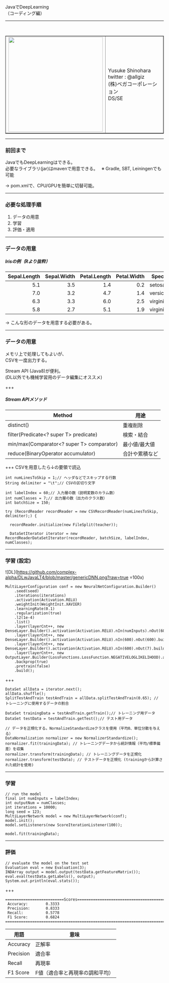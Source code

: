 JavaでDeepLearning  
（コーディング編）

---
<table border="1">
  <tr>
    <td>
      <img src="https://photos-3.dropbox.com/t/2/AACs8LWHQmxEUqb5qkLV3SKUlx4ZBxkffqmnDgY2s3D9uA/12/172232240/jpeg/32x32/3/1500454800/0/2/2017-07-15%2015.51.17.jpg/EIifm4MBGOD-ZyACKAI/Qxtr24nIuf2wFq9xIqifA9RSWxiMXQBS3BwLrsp0ksc?dl=0&size=2048x1536&size_mode=3" height="300">
    </td>
    <td>
      Yusuke Shinohara<br>
      twitter : @allgiz<br>
      (株)ベガコーポレーション<br>
      DS/SE
    </td>
  </tr>
</table>

---
### 前回まで
JavaでもDeepLearningはできる。  
必要なライブラリ(jar)はmavenで用意できる。  
※ Gradle, SBT, Leiningenでも可能   




-> pom.xmlで、CPU/GPUを簡単に切替可能。  

---
### 必要な処理手順
1. データの用意
2. 学習
3. 評価・適用

---
### データの用意
##### Irisの例（Rより抜粋）
|Sepal.Length|Sepal.Width|Petal.Length|Petal.Width|Species|
|--:|--:|--:|--:|--|
|5.1|3.5|1.4|0.2|setosa|
|7.0|3.2|4.7|1.4|versicolor|
|6.3|3.3|6.0|2.5|virginica|
|5.8|2.7|5.1|1.9|virginica|

-> こんな形のデータを用意する必要がある。

---
### データの用意
メモリ上で処理してもよいが、   
CSVを一度出力する。  




Stream API (Java8)が便利。   
(DL以外でも機械学習用のデータ編集にオススメ)

+++
##### Stream APIメソッド
|Method|用途|
|--|--|
|distinct()|重複削除|
|filter(Predicate<? super T> predicate)|検索・結合|
|min/max(Comparator<? super T> comparator)|最小値/最大値|
|reduce(BinaryOperator<T> accumulator)|合計や累積など|

+++
CSVを用意したら↓の要領で読込
```
int numLinesToSkip = 1;// ヘッダなどでスキップする行数
String delimiter = "\t";// CSVの区切り文字

int labelIndex = 60;// 入力層の数（説明変数のカラム数）
int numClasses = 7;// 出力層の数（出力のクラス数）
int batchSize = 150;

try (RecordReader recordReader = new CSVRecordReader(numLinesToSkip, delimiter);) {

  recordReader.initialize(new FileSplit(teacher));

  DataSetIterator iterator = new RecordReaderDataSetIterator(recordReader, batchSize, labelIndex, numClasses);

```

---
### 学習 (設定)
![DL](https://github.com/complex-alpha/DLwJavaLT4/blob/master/genericDNN.png?raw=true =100x)
```
MultiLayerConfiguration conf = new NeuralNetConfiguration.Builder()
    .seed(seed)
    .iterations(iterations)
    .activation(Activation.RELU)
    .weightInit(WeightInit.XAVIER)
    .learningRate(0.1)
    .regularization(true)
    .l2(1e-4)
    .list()
    .layer(layerCnt++, new DenseLayer.Builder().activation(Activation.RELU).nIn(numInputs).nOut(600).build())
    .layer(layerCnt++, new DenseLayer.Builder().activation(Activation.RELU).nIn(600).nOut(600).build())
    .layer(layerCnt++, new DenseLayer.Builder().activation(Activation.RELU).nIn(600).nOut(7).build())
    .layer(layerCnt++, new OutputLayer.Builder(LossFunctions.LossFunction.NEGATIVELOGLIKELIHOOD).activation(Activation.SOFTMAX).nIn(7).nOut(outputNum).build())
    .backprop(true)
    .pretrain(false)
    .build();
```
+++
```
DataSet allData = iterator.next();
allData.shuffle();
SplitTestAndTrain testAndTrain = allData.splitTestAndTrain(0.65); // トレーニングに使用するデータの割合

DataSet trainingData = testAndTrain.getTrain();// トレーニング用データ
DataSet testData = testAndTrain.getTest();// テスト用データ

// データを正規化する。NormalizeStandardizeクラスを使用（平均0、単位分散を与える）
DataNormalization normalizer = new NormalizerStandardize();
normalizer.fit(trainingData); // トレーニングデータから統計情報（平均/標準偏差）を収集
normalizer.transform(trainingData); // トレーニングデータを正規化
normalizer.transform(testData); // テストデータを正規化 (trainingから計算された統計を使用)
```

---
### 学習
```
// run the model
final int numInputs = labelIndex;
int outputNum = numClasses;
int iterations = 10000;
long seed = 123;
MultiLayerNetwork model = new MultiLayerNetwork(conf);
model.init();
model.setListeners(new ScoreIterationListener(100));

model.fit(trainingData);
```
---
### 評価
```
// evaluate the model on the test set
Evaluation eval = new Evaluation(3);
INDArray output = model.output(testData.getFeatureMatrix());
eval.eval(testData.getLabels(), output);
System.out.println(eval.stats());
```
+++
```
==========================Scores========================================
 Accuracy:        0.3333
 Precision:       0.8333
 Recall:          0.5778
 F1 Score:        0.6824
========================================================================
```
|用語|意味|
|--|--|
|Accuracy|正解率|
|Precision|適合率|
|Recall|再現率|
|F1 Score|F値（適合率と再現率の調和平均）|
